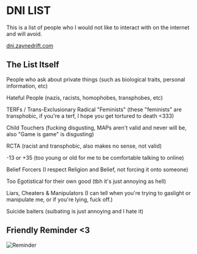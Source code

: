 # DNI LIST
This is a list of people who I would not like to interact with on the internet and will avoid. 

[dni.zaynedrift.com](https://dni.zaynedrift.com)

## The List Itself
People who ask about private things
(such as biological traits, personal information, etc)

Hateful People
(nazis, racists, homophobes, transphobes, etc)

TERFs / Trans-Exclusionary Radical "Feminists"
(these "feminists" are transphobic,
if you're a terf, I hope you get tortured to death <333)

Child Touchers
(fucking disgusting, MAPs aren't valid and never will be,
also "Game is game" is disgusting)

RCTA
(racist and transphobic, also makes no sense, not valid)

-13 or +35
(too young or old for me to be comfortable talking to online)

Belief Forcers
(I respect Religion and Belief, not forcing it onto someone)

Too Egotistical for their own good
(tbh it's just annoying as hell)

Liars, Cheaters & Manipulators
(I can tell when you're trying to gaslight or manipulate me,
or if you're lying, fuck off.)

Suicide baiters
(suibating is just annoying and I hate it)
## Friendly Reminder <3
![Reminder](https://dni.zaynedrift.com/trans.png)